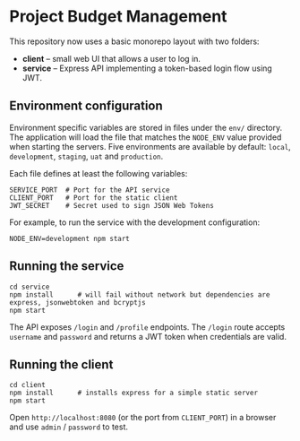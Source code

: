 # Project Budget Management

This repository now uses a basic monorepo layout with two folders:

- **client** – small web UI that allows a user to log in.
- **service** – Express API implementing a token-based login flow using JWT.

## Environment configuration

Environment specific variables are stored in files under the `env/` directory.
The application will load the file that matches the `NODE_ENV` value provided
when starting the servers. Five environments are available by default:
`local`, `development`, `staging`, `uat` and `production`.

Each file defines at least the following variables:

```
SERVICE_PORT  # Port for the API service
CLIENT_PORT   # Port for the static client
JWT_SECRET    # Secret used to sign JSON Web Tokens
```

For example, to run the service with the development configuration:

```
NODE_ENV=development npm start
```

## Running the service

```
cd service
npm install      # will fail without network but dependencies are express, jsonwebtoken and bcryptjs
npm start
```

The API exposes `/login` and `/profile` endpoints. The `/login` route accepts `username` and `password` and returns a JWT token when credentials are valid.

## Running the client

```
cd client
npm install      # installs express for a simple static server
npm start
```

Open `http://localhost:8080` (or the port from `CLIENT_PORT`) in a browser and
use `admin` / `password` to test.
